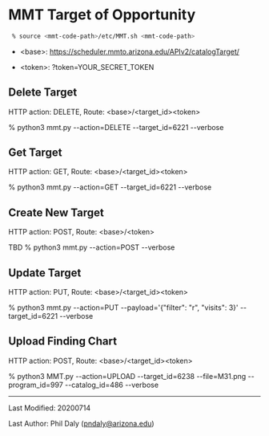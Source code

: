 # MMT Target of Opportunity

```bash
 % source <mmt-code-path>/etc/MMT.sh <mmt-code-path>
 ```

 - \<base\>: https://scheduler.mmto.arizona.edu/APIv2/catalogTarget/

 - \<token\>: ?token=YOUR_SECRET_TOKEN

## Delete Target
HTTP action: DELETE, Route: \<base\>/\<target_id\>\<token\>

 % python3 mmt.py --action=DELETE --target_id=6221 --verbose

## Get Target
HTTP action: GET, Route: \<base\>/\<target_id\>\<token\>

 % python3 mmt.py --action=GET --target_id=6221 --verbose

## Create New Target
HTTP action: POST, Route: \<base\>/\<token\>

TBD % python3 mmt.py --action=POST --verbose

## Update Target
HTTP action: PUT, Route: \<base\>/\<target_id\>\<token\>

 % python3 mmt.py --action=PUT --payload='{"filter": "r", "visits": 3}' --target_id=6221 --verbose

## Upload Finding Chart
HTTP action: POST, Route: \<base\>/\<target_id\>\<token\>

 % python3 MMT.py --action=UPLOAD --target_id=6238 --file=M31.png --program_id=997 --catalog_id=486 --verbose

--------------------------------------

Last Modified: 20200714

Last Author: Phil Daly (pndaly@arizona.edu)
